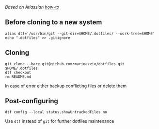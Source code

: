 _Based on Atlassian [how-to](https://www.atlassian.com/git/tutorials/dotfiles)_

## Before cloning to a new system

```shell
alias dtf='/usr/bin/git --git-dir=$HOME/.dotfiles/ --work-tree=$HOME'
echo ".dotfiles" >> .gitignore
```

## Cloning

```shell
git clone --bare git@github.com:marinazzio/dotfiles.git $HOME/.dotfiles
dtf checkout
rm README.md
```

In case of error either backup conflicting files or delete them

## Post-configuring

```shell
dtf config --local status.showUntrackedFiles no
```

Use `dtf` instead of `git` for further dotfiles maintenance
